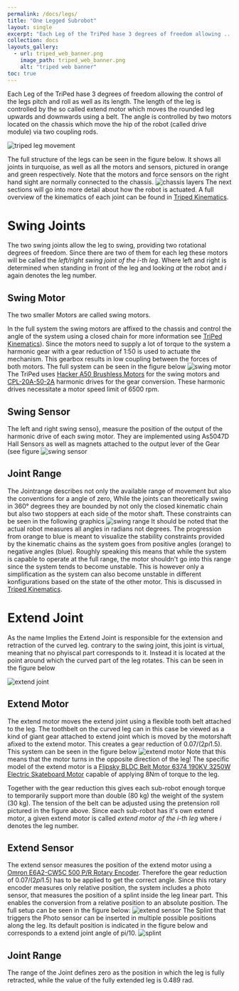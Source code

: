 ```yaml
---
permalink: /docs/legs/
title: "One Legged Subrobot"
layout: single
excerpt: "Each Leg of the TriPed hase 3 degrees of freedom allowing ..."
collection: docs
layouts_gallery:
  - url: triped_web_banner.png
    image_path: triped_web_banner.png
    alt: "triped web banner"
toc: true
---
```



Each Leg of the TriPed hase 3 degrees of freedom allowing the control of the legs pitch and roll as well as its length.
The length of the leg is controlled by the so called extend motor which moves the rounded leg upwards and downwards using a belt.
The angle is controlled by two motors located on the chassis which move the hip of the robot (called drive module) via two coupling rods.

![triped leg movement](https://raw.githubusercontent.com/TriPed-Robot/TriPed-Robot.github.io/master/images/triped-leg-movement.gif)

The full structure of the legs can be seen in the figure below.
It shows all joints in turquoise, as well as all the motors and sensors, pictured in orange and green respectively.
Note that the motors and force sensors on the right hand sight are normally connected to the chassis.
![chassis layers](https://raw.githubusercontent.com/TriPed-Robot/TriPed-Robot.github.io/master/images/triped_leg_ros.png)
The next sections will go into more detail about how the robot is actuated.
A full overview of the kinematics of each joint can be found in [Triped Kinematics](https://triped-robot.github.io/docs/kinematics/).

# Swing Joints

The two swing joints allow the leg to swing, providing two rotational degrees of freedom. 
Since there are two of them for each leg these motors will be called the *left/right swing joint of the i-th leg*.
Where left and right is determined when standing in front of the leg and looking *at* the robot and *i* again denotes the leg number.
## Swing Motor
The two smaller Motors are called swing motors.

In the full system the swing motors are affixed to the chassis and control the angle of the system using a closed chain for more information see  [TriPed Kinematics](https://triped-robot.github.io/docs/kinematics/)).
Since the motors need to supply a lot of torque to the system a harmonic gear with a gear reduction of 1:50  is used to actuate the mechanism.
This gearbox results in low coupling between the forces of both motors.
The full system can be seen in the figure below
![swing motor](https://raw.githubusercontent.com/TriPed-Robot/TriPed-Robot.github.io/master/images/swing_motor.png)
The TriPed uses [Hacker A50 Brushless Motors](https://github.com/TriPed-Robot/Hardware-Specifications/blob/master/Roboter/actuation/swing_motor_documentation.pdf) for the swing motors and [CPL-20A-50-2A](https://github.com/TriPed-Robot/Hardware-Specifications/blob/master/Roboter/actuation/swing_motor_gear_documentation.pdf) harmonic drives for the gear conversion.
These harmonic drives necessitate a motor speed limit of 6500 rpm.

## Swing Sensor
The left and right swing senso}, measure the position of the output of the harmonic drive of each swing motor.
They are implemented using As5047D Hall Sensors as well as magnets attached to the output lever of the Gear (see figure 
![swing sensor](https://raw.githubusercontent.com/TriPed-Robot/TriPed-Robot.github.io/master/images/swing_sensor.png) 

## Joint Range
The Jointrange describes not only the available range of movement but also the conventions for a angle of zero,
While the joints can theoretically swing in 360° degrees they are bounded by not only the closed kinematic chain but also two stoppers at each side of the motor shaft.
These constraints can be seen in the following graphics
![swing range](https://raw.githubusercontent.com/TriPed-Robot/TriPed-Robot.github.io/master/images/save_angles.png) 
It should be noted that the actual robot measures all angles in radians not degrees.
The progression from orange to blue is meant to visualize the  stability constraints provided by the kinematic chains as the system goes from positive angles (orange) to negative angles (blue).
Roughly speaking this means that while the system is capable to operate at the full range, the motor shouldn't go into this range since the system tends to become unstable.
This is however only a simplification as the system can also become unstable in different konfigurations based on the state of the other motor. This is discussed in [Triped Kinematics](https://triped-robot.github.io/docs/kinematics/).


# Extend Joint
As the name Implies the Extend Joint is responsible for the extension and retraction of the curved leg.
contrary to the swing joint, this joint is virtual, meaning that no phyiscal part corresponds to it.
Instead it is located at the point around which the curved part of the leg rotates.
This can be seen in the figure below

![extend joint](https://raw.githubusercontent.com/TriPed-Robot/TriPed-Robot.github.io/master/images/TripedOpenChain.png)


## Extend Motor
The extend motor moves the extend joint using a flexible tooth belt attached to the leg. The toothbelt on the curved leg can in this case be viewed as a kind of giant gear attached to extend joint which is moved by the motorshaft afixed to the extend motor.
This creates a gear reduction of  0.07/(2*pi*1.5). 
This system can be seen in the figure below
![extend motor](https://raw.githubusercontent.com/TriPed-Robot/TriPed-Robot.github.io/master/images/extend_motor.png)
Note that this means that the motor turns in the opposite direction of the leg!
The specific model of the extend motor is a [Flipsky BLDC Belt Motor 6374 190KV 3250W Electric Skateboard Motor](https://github.com/TriPed-Robot/Hardware-Specifications/blob/master/Roboter/actuation/extend_motor_documentation.pdf) capable of applying 8Nm of torque to the leg.

Together with the gear reduction this gives each sub-robot enough torque to temporarily support more than double (80 kg) the weight of the system (30 kg).
The tension of the belt can be adjusted using the pretension roll pictured in the figure above.
Since each sub-robot has it's own extend motor, a given extend motor is called *extend motor of the i-th leg* where *i* denotes the leg number.

## Extend Sensor
The extend sensor measures the position of the extend motor using a [Omron E6A2-CW5C 500 P/R Rotary Encoder](https://github.com/TriPed-Robot/Hardware-Specifications/blob/master/Roboter/sensing/extend_sensor_documentation.pdf).
Therefore the gear reduction of 0.07/(2*pi*1.5) has to be applied to get the correct angle.
Since this rotary encoder measures only relative position, the system includes a photo sensor, that measures the position of a splint inside the leg linear part.
This enables the conversion from a relative position to an absolute position. 
The full setup can be seen in the figure below:
![extend sensor](https://raw.githubusercontent.com/TriPed-Robot/TriPed-Robot.github.io/master/images/extend_sensor.png)
The Splint that triggers the Photo sensor can be inserted in multiple possible positions along the leg.
Its default position is indicated in the figure below and corresponds to a extend joint angle of pi/10.
![splint](https://raw.githubusercontent.com/TriPed-Robot/TriPed-Robot.github.io/master/images/splint.png)

## Joint Range
The range of the Joint defines zero as the position in which the leg is fully retracted, while the value of the fully extended leg is 0.489 rad.
